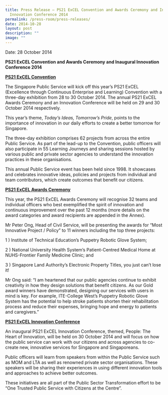 ```yaml
---
title: Press Release – PS21 ExCEL Convention and Awards Ceremony and Inaugural
  Innovation Conference 2014
permalink: /press-room/press-releases/
date: 2014-10-28
layout: post
description: ""
image: ""
---
```

Date: 28 October 2014

**PS21 ExCEL Convention and Awards Ceremony and Inaugural Innovation Conference 2014**

<u>**PS21 ExCEL Convention**</u>

The Singapore Public Service will kick off this year’s PS21 ExCEL (Excellence through Continuous Enterprise and Learning) Convention with a three-day exhibition from 28 to 30 October 2014. The annual PS21 ExCEL Awards Ceremony and an Innovation Conference will be held on 29 and 30 October 2014 respectively.

This year’s theme, _Today’s Ideas, Tomorrow’s Pride_, points to the importance of innovation in our daily efforts to create a better tomorrow for Singapore.

The three-day exhibition comprises 62 projects from across the entire Public Service. As part of the lead-up to the Convention, public officers will also participate in 55 Learning Journeys and sharing sessions hosted by various public and private sector agencies to understand the innovation practices in these organisations.

This annual Public Service event has been held since 1998. It showcases and celebrates innovative ideas, policies and projects from individual and team contributors, which create outcomes that benefit our citizens.

<u>**PS21 ExCEL Awards Ceremony**</u>

This year, the PS21 ExCEL Awards Ceremony will recognise 32 teams and individual officers who best exemplified the spirit of innovation and continuous improvement over the past 12 months (more details on the award categories and award recipients are appended in the Annex).

Mr Peter Ong, Head of Civil Service, will be presenting the awards for “Most Innovative Project / Policy” to 11 winners including the top three projects:

1 ) Institute of Technical Education’s Puppetry Robotic Glove System;

2 ) National University Health System’s Patient-Centred Medical Home at NUHS-Frontier Family Medicine Clinic; and

3 ) Singapore Land Authority’s Electronic Property Titles, you just can’t lose it!

Mr Ong said: “I am heartened that our public agencies continue to exhibit creativity in how they design solutions that benefit citizens. As our Gold award winners have demonstrated, designing our services with users in mind is key. For example, ITE-College West’s Puppetry Robotic Glove System has the potential to help stroke patients shorten their rehabilitation process and reduce their expenses, bringing hope and energy to patients and caregivers.”

<u>**PS21 ExCEL Innovation Conference**</u>

An inaugural PS21 ExCEL Innovation Conference, themed, People: The Heart of Innovation, will be held on 30 October 2014 and will focus on how the public service can work with our citizens and across agencies to co-create new, innovative services for Singapore and Singaporeans.

Public officers will learn from speakers from within the Public Service such as MOM and LTA as well as renowned private sector organisations. These speakers will be sharing their experiences in using different innovation tools and approaches to achieve better outcomes.

These initiatives are all part of the Public Sector Transformation effort to be “One Trusted Public Service with Citizens at the Centre”.